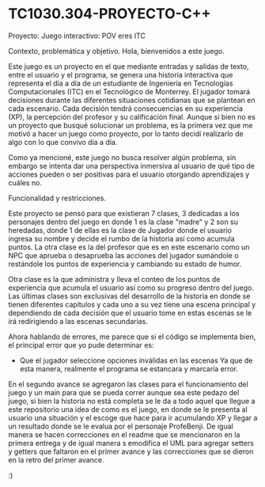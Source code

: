 # TC1030.304-PROYECTO-C++ 

Proyecto: Juego interactivo: POV eres ITC

Contexto, problemática y objetivo.
Hola, bienvenidos a este juego. 

Este juego es un proyecto en el que mediante entradas y salidas de texto, entre el usuario  y el programa, se genera una historia interactiva  que representa el día a día de un estudiante de Ingeniería en Tecnologías Computacionales (ITC) en el Tecnológico de Monterrey. El jugador tomará decisiones durante las diferentes  situaciones cotidianas que se plantean en cada escenario. Cada decisión tendrá consecuencias en su experiencia (XP), la percepción del profesor y su calificación final. 
Aunque si bien no es un proyecto que busqué solucionar un problema, es la primera vez que me motivó a hacer un juego como proyecto, por lo tanto decidí realizarlo de algo con lo que convivo día a día. 

Como ya mencioné, este juego no busca resolver algún problema, sin embargo se intenta dar una perspectiva inmersiva al usuario de qué tipo de acciones pueden o ser positivas para el usuario otorgando aprendizajes y cuáles no. 

Funcionalidad y restricciones. 

Este proyecto se pensó para que existieran 7 clases, 3 dedicadas a los personajes dentro del juego en donde 1 es la clase "madre" y 2 son su heredadas, donde 1 de ellas es la clase de Jugador donde el usuario ingresa su nombre y decide el rumbo de la historia así como acumula puntos. La otra clase es la del profesor que es en este escenario como un NPC que aprueba o desaprueba las acciones del jugador sumándole o restándole los puntos de experiencia y cambiando su estado de humor. 

Otra clase es la que administra y lleva el conteo de los puntos de experiencia que acumula el usuario así como su progreso dentro del juego. Las últimas clases son exclusivas del desarrollo de la historia en donde se tienen diferentes capítulos  y cada uno a su vez tiene una escena principal y dependiendo de cada decisión que el usuario tome en estas escenas se le irá redirigiendo a las escenas secundarias. 

Ahora hablando de errores, me parece que si el código se implementa bien, el  principal error que yo pude determinar es: 
* Que el jugador seleccione opciones inválidas en las escenas
  Ya que de esta manera, realmente el programa se estancara y marcaría error. 




En el segundo avance se agregaron las clases para el funcionamiento del juego y un main para que se pueda correr aunque sea este pedazo del juego, si bien la historia no está completa se le da a todo aquel que llegue a este repositorio una idea de como es el juego, en donde se le presenta al usuario una situación y el escoge que hace para ir acumulando XP y llegar a un resultado donde se le evalua por el personaje ProfeBenji. De igual manera se hacen correcciones en el readme que se mencionaron en la primera entrega y de igual manera s emodifica el UML para agregar setters y getters que faltaron en el primer avance y las correcciones que se dieron en la retro del primer avance. 

:)


